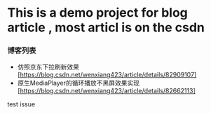# This is a demo project for blog article , most articl is on the csdn

### 博客列表
- 仿照京东下拉刷新效果 [https://blog.csdn.net/wenxiang423/article/details/82909107]
- 原生MediaPlayer的循环播放不黑屏效果实现 [https://blog.csdn.net/wenxiang423/article/details/82662113]

test issue
